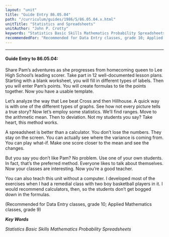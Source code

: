 ```yaml
---
layout: "unit"
title: "Guide Entry 86.05.04"
path: "/curriculum/guides/1986/5/86.05.04.x.html"
unitTitle: "Statistics and Spreadsheets"
unitAuthor: "John P. Crotty"
keywords: "Statistics Basic Skills Mathematics Probability Spreadsheets"
recommendedFor: "Recommended for Data Entry classes, grade 10; Applied Mathematics classes, grade 9"
---
```

<body>
<hr/>
<h4>
Guide Entry to 86.05.04:
</h4>
Share Pam’s adventures as she progresses from homecoming queen to Lee High School’s leading scorer. Take part in 12 well-documented lesson plans. Starting with a blank worksheet, you will fill in different types of labels. Then you will enter Pam’s points. You will create formulas to tie the points together. Now you have a usable template.
<p>
Let’s analyze the way that Lee beat Cross and then Hillhouse. A quick way is with one of the different types of graphs. See how not every picture tells a true story? Now let’s employ some statistics. We’ll find ranges. Move to the arithmetic mean. Then to deviation. Not my students you say? Take heart, this method works.
</p>
<p>
A spreadsheet is better than a calculator. You don’t lose the numbers. They stay on the screen. You can actually see where the variance is coming from. You can play what-if. Make one score closer to the mean and see the changes.
</p>
<p>
But you say you don’t like Pam? No problem. Use one of your own students. In fact, that’s the preferred method. Everyone likes to talk about themselves. Now your classes are interesting. Now you’re a good teacher.
</p>
<p>
You can also teach this unit without a computer. I developed most of the exercises when I had a remedial class with two boy basketball players in it. I would recommend calculators, then, so the students don’t get bogged down in the formulas.
</p>
<p>
(Recommended for Data Entry classes, grade 10; Applied Mathematics classes, grade 9)
</p>
<p>
<b>
<i>
Key Words
</i>
</b>
<br/>
</p>
<p>
<i>
Statistics Basic Skills Mathematics Probability Spreadsheets
</i>
</p>
</body>